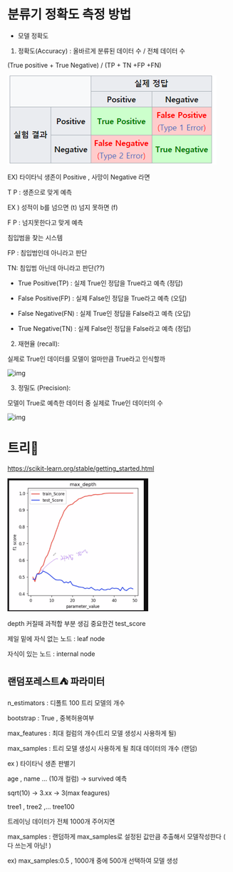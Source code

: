 # 분류기 정확도 측정 방법

* 모델 정확도

1) 정확도(Accuracy) : 올바르게 분류된 데이터 수 / 전체 데이터 수 

(True positive + True Negative) / (TP + TN +FP +FN)

![image-20210408092642245](project1.assets/image-20210408092642245.png)

EX) 타이타닉 생존이 Positive , 사망이 Negative 라면

T P : 생존으로 맞게 예측

EX ) 성적이 b를 넘으면 (t) 넘지 못하면 (f)

F P : 넘지못한다고 맞게 예측 

침입범을 찾는 시스템 

FP : 침입범인데 아니라고 판단

TN: 침입범 아닌데 아니라고 판단(??)



- True Positive(TP) : 실제 True인 정답을 True라고 예측 (정답)

- False Positive(FP) : 실제 False인 정답을 True라고 예측 (오답)

- False Negative(FN) : 실제 True인 정답을 False라고 예측 (오답)

- True Negative(TN) : 실제 False인 정답을 False라고 예측 (정답)

  

2) 재현율 (recall):

실제로 True인 데이터를 모델이 얼마만큼 True라고 인식할까

![img](https://t1.daumcdn.net/cfile/tistory/997188435BE05B0628)

3) 정밀도 (Precision):

모델이 True로 예측한 데이터 중 실제로 True인 데이터의 수 

![img](https://t1.daumcdn.net/cfile/tistory/99F66B345BE0596109)



# 트리🎄

https://scikit-learn.org/stable/getting_started.html

<img src="project1.assets/image-20210408102032585.png" alt="image-20210408102032585" style="zoom: 67%;" />

depth 커질때 과적합 부분 생김 중요한건 test_score



제일 밑에 자식 없는 노드 : leaf node

자식이 있는 노드 : internal node

## 랜덤포레스트⛺ 파라미터 

n_estimators : 디폴트 100  트리 모델의 개수

bootstrap : True , 중복허용여부

max_features : 최대 컬럼의 개수(트리 모델 생성시 사용하게 될)

max_samples : 트리 모델 생성시 사용하게 될 최대 데이터의 개수 (랜덤)



ex ) 타이타닉 생존 판별기

age , name ... (10개 컬럼) -> survived 예측

sqrt(10) -> 3.xx -> 3(max feagures)

tree1 , tree2 ,... tree100



트레이닝 데이터가 전체 1000개 주어지면

max_samples : 랜덤하게 max_samples로 설정된 값만큼 추출해서 모델작성한다 ( 다 쓰는게 아님! )

ex) max_samples:0.5 , 1000개 중에 500개 선택하여 모델 생성